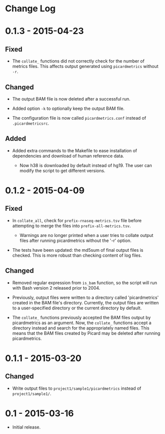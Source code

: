 # Change Log

# 0.1.3 - 2015-04-23

## Fixed

-   The `collate_` functions did not correctly check for the number of metrics
    files. This affects output generated using `picardmetrics` without `-r`.

## Changed

-   The output BAM file is now deleted after a successful run.

-   Added option `-k` to optionally keep the output BAM file.

-   The configuration file is now called `picardmetrics.conf` instead of
    `.picardmetricsrc`.

## Added

-   Added extra commands to the Makefile to ease installation of dependencies
    and download of human reference data.

    -   Now h38 is downloaded by default instead of hg19. The user can modify
        the script to get different versions.

# 0.1.2 - 2015-04-09

## Fixed

-   In `collate_all`, check for `prefix-rnaseq-metrics.tsv` file before
    attempting to merge the files into `prefix-all-metrics.tsv`.
    
    -   Warnings are no longer printed when a user tries to collate output
        files after running picardmetrics without the '-r' option.

-   The tests have been updated: the md5sum of final output files is checked.
    This is more robust than checking content of log files.

## Changed

-   Removed regular expression from `is_bam` function, so the script will run
    with Bash version 2 released prior to 2004.

-   Previously, output files were written to a directory called
    'picardmetrics' created in the BAM file's directory. Currently, the output
    files are written to a user-specified directory or the current directory
    by default.

-   The `collate_` functions previously accepted the BAM files output by
    picardmetrics as an argument. Now, the `collate_` functions accept a
    directory instead and search for the appropriately named files. This means
    that the BAM files created by Picard may be deleted after running
    picardmetrics.

# 0.1.1 - 2015-03-20

## Changed

-   Write output files to `project1/sample1/picardmetrics` instead of
    `project1/sample1/`.

# 0.1 - 2015-03-16

-   Initial release.
